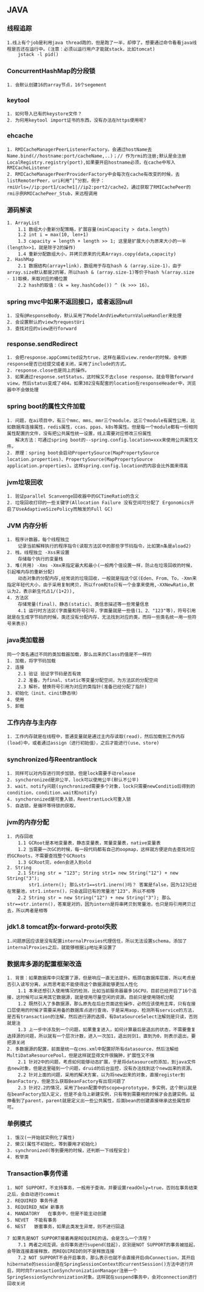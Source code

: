 ## JAVA

### 线程追踪
	1.线上有个job是利用java thread跑的，但是跑了一半，却停了。想要通过命令看看java线程是否还在运行中。(注意：必须以运行用户才能就stack，比如tomcat)
		jstack -l pid()

### ConcurrentHashMap的分段锁
	1. 会默认创建16的array节点，16个segement

### keytool
	1. 如何导入已有的keystore文件？
	2. 为何用keytool import证书的东西，没有办法在https使用呢?

### ehcache
	1. RMICacheManagerPeerListenerFactory。会通过hostName去Name.bind(//hostname:port/cacheName,..)；// 作为rmi的注册;默认是会注册LocalRegistry.registry(port),如果要开启hostname必须，在cache中写入RMICacheListener
	2. RMICacheManagerPeerProviderFactory中会每次在cache有改变的时候，去listRemoterPeer，uri利用“|”分割，例子：rmiUrls=//ip:port1/cache1|//ip2:port2/cache2，通过获取了RMICachePeer的rmi示例RMICachePeer_Stub，来远程调用

### 源码解读
	1. ArrayList
		1.1 数组大小重新分配策略，扩展容量(minCapacity > data.length)
		1.2 int i = max(10, len+1)
		1.3 capacity = length + length >> 1; 这里是扩展大小为原来大小的一半(length>>1，就是除于2的操作)
		1.4 重新分配数组大小，并拷贝原来的元素Arrays.copy(data,capacity)
	2. HashMap
		2.1 数据结构(array+link)，数组用于存在hash & (array.size-1)，由于array.size默认都是2的幂，所以hash & (array.size-1)等价于hash %(array.size - 1)取模，来取对应的桶位置
		2.2 hash的取值：(k = key.hashCode()) ^ (k >>> 16)。 


### spring mvc中如果不返回接口，或者返回null
	1. 没有@ResponseBody，默认采用了ModelAndViewReturnValueHandler来处理
	2. 会设置默认的view为requestUri
	3. 查找对应的view进行forward

### response.sendRedirect
	1. 会把response.appCommited设为true，这样在最后view.render的时候，会判断response是否已经提交或者关闭，采用了include的方式。
	2. response.close也是同上的操作。
	3. 如果通过response.setStatus，这时候又不去close response，就会导致forward view，然后status变成了404。如果302没有配套的location在responseHeader中，浏览器中不会做处理

### spring boot的属性文件加载
	1. 问题，在ai项目中，有三个mmc、mms、mmr三个module，这三个module有属性公用，比如数据库连接属性，redis属性，ccas、ppas、k8s等属性。但是每一个module都有一份相同属性配置的文件，没有把公共属性统一设置，线上需要对应修改三份属性
	   解决方法：可通过spring boot的--spring.config.location=xxx来使用公共属性文件。
	2. 原理：spring boot会启动PropertySource(MapPropertySource location.properties)、PropertySource(MapPropertySource application.properties)。这样spring.config.location的内容会比外面来得高

### jvm垃圾回收
	1. 验证parallel Scanvenge回收器中的GCTimeRatio的含义
	2. 垃圾回收打印的一些关键字(Allocation Failure 没有空间可分配了 Ergonomics开启了UseAdaptiveSizePolicy而触发的Full GC)

### JVM 内存分析
	1. 程序计数器，每个线程独立
		记录当前解释执行的程序指令(读取方法区中的那些字节码指令，比如第n条是aload2)
	2. 栈，线程独立 -Xss来设置
		存储每个执行的变量栈
	3. 堆(共用) -Xms -Xmx来指定最大和最小(一般两个值设置一样，防止在垃圾回收的时候，引起堆内存的重新分配)
		动态对象的分配内存,经常说的垃圾回收，一般就是指这个区(Eden、From、To，-Xmn来指定年轻代大小，由于采用复制拷贝，所以from和to只有一个会拿来使用,-XXNewRatio,默认为2，表示新生代占1/(1+2)),
	4. 方法区
		存储常量(final)、静态(static)、类信息描述等一些常量信息
		4.1 运行时方法区(字面量和符号引号，字面量就是一些值(1、2、"123"等)，符号引用就是在生成字节码的时候，类还没有分配内存，无法找到对应的类，而将一些类名统一用一些符号来表示)

### java类加载器
	同一个类名通过不同的类加载器加载，那么出来的Class的值是不一样的
	1. 加载，将字节码加载
	2. 连接
		2.1 验证 验证字节码是否有效
		2.2 准备，为final、static等变量分配空间，为方法区的分配空间
		2.3 解析，替换符号引用为对应的类指针(准备已经分配了指针)
	3. 初始化（init、cinit静态块）
	4. 使用
	5. 卸载

### 工作内存与主内存
	1. 工作内存就是在线程中，普通变量就是通过主内存读取(read)，然后加载到工作内存(load)中，或者通过assign（进行初始值），之后才能进行(use、store)
	
### synchronized与Reentrantlock
	1. 同样可以对内存进行同步加锁，但是lock需要手动release
	2. synchoronized是非公平，lock可以使用公平(默认不公平)
	3. wait、notify问题(synchronized需要多个对象，lock只需要newConditio后得到的condition，condition.wait和notify)
	4. synchoronized是可重入锁，ReentrantLock可重入锁
	5. 自选锁，是循环等待锁的获取，

### jvm的内存分配
	1. 内存回收
		1.1 GCRoot是本地变量表，静态变量表，常量变量表，native变量表
		1.2 当需要一次GC的时候，每一段代码都有自己的oopmap，这样就方便逆向去查找对应的GCRoots，不需要查找整个GCRoots
		1.3 GCRoot完，eden会进入到old
	2. String
		2.1 String str = "123"; String str1= new String("12") + new String("3");
			str1.intern(); 那么str1==str1.inern()吗？ 答案是false，因为123已经在常量池，str1.intern()，只会返回已有的常量池"123"，所以不相等
		2.2 String str = new String("12") + new String("3"); 那么str==str.intern()，答案是对的，因为intern是将串拷贝到常量池，也只是将引用拷贝过去，所以两者是相等

### jdk1.8 tomcat的x-forward-protol失败
	1.问题原因应该是没有配置internalProxies代理信任，所以无法设置schema，添加了internalProxies之后，就能够根据ip地址来设置了

### 数据库多源的配置框架改造
	1. 背景：如果数据库中只配置了源，但是响应一直无法提升。瓶颈在数据库层面，所以考虑是否引入读写分离，从而思考能不能使得这个数据源能够更加人性化
		1.1 本来还想引入使用情况的检测，比如当前服务器最多16CPU，目前已经开启了16个连接，这时候可以采用其它数据源，就是使用尽量空闲的资源。目前只是使用随机分配
		1.2 既然引入了多数据源，那么原先在后台页面这些操作，必然应该使用主库，只有在接口层使用的时候才需要采用备的数据库点进行查询，于是采用aop，检测所有service的方法，是否有transaction的注解，然后进行源的选择，有DataSourceSelect注解则是只读，否则就是注
		1.3 上一步中涉及到一个问题，如果重复进入，如何计算最后是退出的状态，不需要重复选择源的问题，所以就有一个层次计数，进入一次加1，退出则剑1，直到为0，则表示退出，要把源关闭
	2. 多数据源的配置，前面是统一在cms.xml中配置好所有datasource，然后注解给MultiDataResourcePool，但是这样就显得文件很臃肿，扩展性又不强
		2.1 针对2中的问题，考虑如何能够动态扩展，于是将datasource的添加，到java文件去new对象，但是这里碰到一个问题，druid的后台监控，没有办法找到这个new出来的资源。
		2.2 针对上面的问题，采用的解决方案，以为将new出来的对象，直接register到BeanFactory，但是怎么获取BeanFactory有出现问题了
		2.3 针对2.2的情况，采用了bean配置中的scope=prototype，多实例，这个默认就是在beanFactory加入定义，但是不会马上新建实例，只有等到需要用的时候才会去建实例。延伸看到了parent，parent就是定义出一些公共属性，后面bean的创建直接继承这些属性即可。

### 单例模式
	1. 饿汉(一开始就实例化了属性)
	2. 懒汉(属性不初始化，等到要用才初始化)
	3. synchronized(等到要用的时候，还判断一下线程安全)
	4. 枚举类

### Transaction事务传递
	1. NOT SUPPORT，不支持事务，一般用于查询，并要设置readOnly=true，否则在事务结束之后，会自动进行commit
	2. REQUIRED	事务传递
	3. REQUIRED_NEW 新事务
	4. MANDATORY   在事务中，但是不能主动创建
	5. NEVET  不能有事务
	6. NEST   嵌套事务，如果此类发生异常，则不进行回退

	7 如果先是NOT SUPPORT接着再是REQUIRE的话，会是怎么一个流程？
		7.1 两者之间互调，会将事务进行supend(挂起)，区别是NOT SUPPORT的事务被挂起，会导致连接直接释放，而REQUIRED的则不是释放连接
		7.2 NOT SUPPORT不会开启事务，那么表示也就不会直接开启dbConnection，其开启hibernate的session是在SpringSessionContext的currentSession()方法中进行开启，同时向TransactionSynchronizationManager注册一个SpringSessionSynchronization对象。这样就在suspend事务中，会对connection进行回收关闭